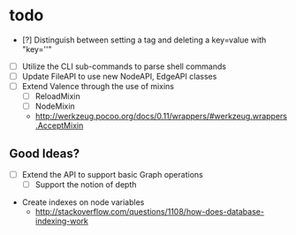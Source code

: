 # todo

* [?] Distinguish between setting a tag and deleting a key=value with "key=''"
* [ ] Utilize the CLI sub-commands to parse shell commands
* [ ] Update FileAPI to use new NodeAPI, EdgeAPI classes
* [ ] Extend Valence through the use of mixins
    * [ ] ReloadMixin
    * [ ] NodeMixin
    - http://werkzeug.pocoo.org/docs/0.11/wrappers/#werkzeug.wrappers.AcceptMixin

## Good Ideas?
* [ ] Extend the API to support basic Graph operations
  * [ ] Support the notion of depth
* Create indexes on node variables
    - http://stackoverflow.com/questions/1108/how-does-database-indexing-work
